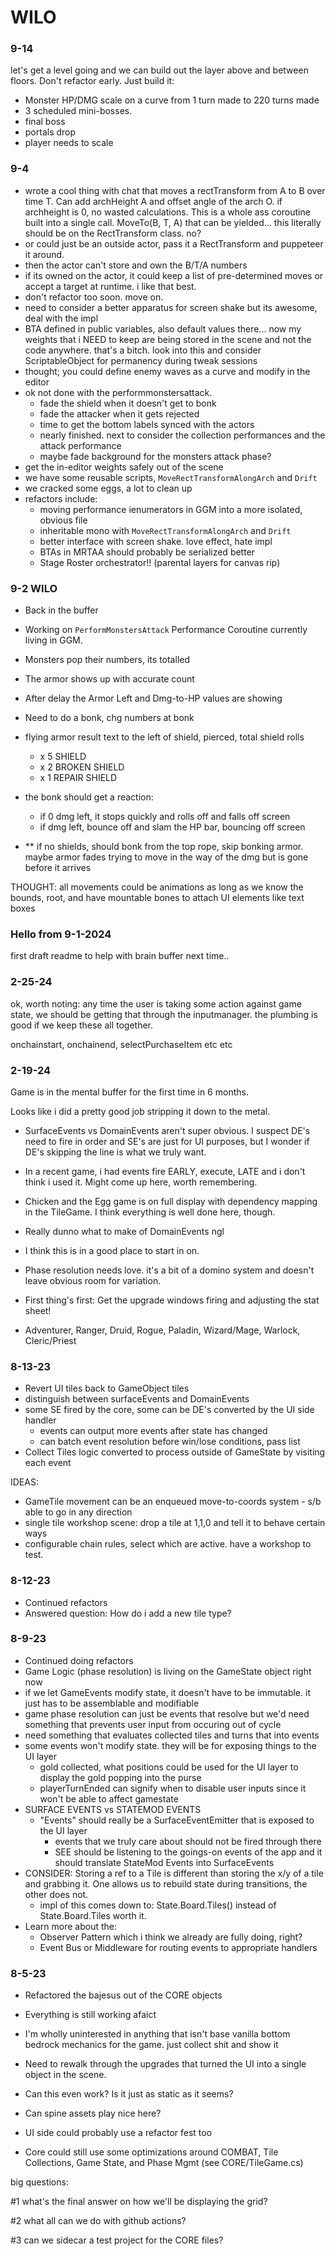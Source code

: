 # WILO

### 9-14
let's get a level going and we can build out the layer above and between floors. Don't refactor early. Just build it:
- Monster HP/DMG scale on a curve from 1 turn made to 220 turns made
- 3 scheduled mini-bosses.
- final boss
- portals drop
- player needs to scale


### 9-4 
- wrote a cool thing with chat that moves a rectTransform from A to B over time T. Can add archHeight A and offset angle of the arch O. if archheight is 0, no wasted calculations. This is a whole ass coroutine built into a single call. MoveTo(B, T, A) that can be yielded... this literally should be on the RectTransform class. no?
- or could just be an outside actor, pass it a RectTransform and puppeteer it around. 
- then the actor can't store and own the B/T/A numbers
- if its owned on the actor, it could keep a list of pre-determined moves or accept a target at runtime. i like that best.
- don't refactor too soon. move on.
- need to consider a better apparatus for screen shake but its awesome, deal with the impl
- BTA defined in public variables, also default values there... now my weights that i NEED to keep are being stored in the scene and not the code anywhere. that's a bitch. look into this and consider ScriptableObject for permanency during tweak sessions
- thought; you could define enemy waves as a curve and modify in the editor
- ok not done with the performmonstersattack.
  - fade the shield when it doesn't get to bonk
  - fade the attacker when it gets rejected
  - time to get the bottom labels synced with the actors
  - nearly finished. next to consider the collection performances and the attack performance
  - maybe fade background for the monsters attack phase?
- get the in-editor weights safely out of the scene
- we have some reusable scripts, `MoveRectTransformAlongArch` and `Drift`
- we cracked some eggs, a lot to clean up
- refactors include:
  - moving performance ienumerators in GGM into a more isolated, obvious file
  - inheritable mono with `MoveRectTransformAlongArch` and `Drift`
  - better interface with screen shake. love effect, hate impl
  - BTAs in MRTAA should probably be serialized better
  - Stage Roster orchestrator!! (parental layers for canvas rip)



### 9-2 WILO
- Back in the buffer
- Working on `PerformMonstersAttack` Performance Coroutine currently living in GGM.
- Monsters pop their numbers, its totalled
- The armor shows up with accurate count
- After delay the Armor Left and Dmg-to-HP values are showing

- Need to do a bonk, chg numbers at bonk
- flying armor result text to the left of shield, pierced, total shield rolls
    - x 5 SHIELD
    - x 2 BROKEN SHIELD
    - x 1 REPAIR SHIELD
- the bonk should get a reaction:
    - if 0 dmg left, it stops quickly and rolls off and falls off screen
    - if dmg left, bounce off and slam the HP bar, bouncing off screen
- ** if no shields, should bonk from the top rope, skip bonking armor. maybe armor fades trying to move in the way of the dmg but is gone before it arrives


THOUGHT: all movements could be animations as long as we know the bounds, root, and have mountable bones to attach UI elements like text boxes


### Hello from 9-1-2024
first draft readme to help with brain buffer next time..


### 2-25-24
ok, worth noting: any time the user is taking some action against game state, we should be
getting that through the inputmanager. the plumbing is good if we keep these all together.

onchainstart, onchainend, selectPurchaseItem etc etc



### 2-19-24
Game is in the mental buffer for the first time in 6 months.

Looks like i did a pretty good job stripping it down to the metal.

- SurfaceEvents vs DomainEvents aren't super obvious. I suspect DE's need to fire in order and SE's are just for UI purposes, but I wonder if DE's skipping the line is what we truly want.

- In a recent game, i had events fire EARLY, execute, LATE and i don't think i used it. Might come up here, worth remembering.

- Chicken and the Egg game is on full display with dependency mapping in the TileGame. I think everything is well done here, though.

- Really dunno what to make of DomainEvents ngl

- I think this is in a good place to start in on.

- Phase resolution needs love. it's a bit of a domino system and doesn't leave obvious room for variation.

- First thing's first: Get the upgrade windows firing and adjusting the stat sheet!


- Adventurer, Ranger, Druid, Rogue, Paladin, Wizard/Mage, Warlock, Cleric/Priest

### 8-13-23
- Revert UI tiles back to GameObject tiles
- distinguish between surfaceEvents and DomainEvents
- some SE fired by the core, some can be DE's converted by the UI side handler
  - events can output more events after state has changed
  - can batch event resolution before win/lose conditions, pass list
- Collect Tiles logic converted to process outside of GameState by visiting each event


IDEAS:
* GameTile movement can be an enqueued move-to-coords system - s/b able to go in any direction
* single tile workshop scene: drop a tile at 1,1,0 and tell it to behave certain ways
* configurable chain rules, select which are active. have a workshop to test.


### 8-12-23
- Continued refactors
- Answered question: How do i add a new tile type?


### 8-9-23
- Continued doing refactors
- Game Logic (phase resolution) is living on the GameState object right now
- if we let GameEvents modify state, it doesn't have to be immutable. it just has to be assemblable and modifiable
- game phase resolution can just be events that resolve but we'd need something that prevents user input from occuring out of cycle
- need something that evaluates collected tiles and turns that into events
- some events won't modify state. they will be for exposing things to the UI layer
  - gold collected, what positions could be used for the UI layer to display the gold popping into the purse
  - playerTurnEnded can signify when to disable user inputs since it won't be able to affect gamestate
- SURFACE EVENTS vs STATEMOD EVENTS
  - "Events" should really be a SurfaceEventEmitter that is exposed to the UI layer
    - events that we truly care about should not be fired through there
    - SEE should be listening to the goings-on events of the app and it should translate StateMod Events into SurfaceEvents
- CONSIDER: Storing a ref to a Tile is different than storing the x/y of a tile and grabbing it. One allows us to rebuild state during transitions, the other does not.
   - impl of this comes down to: State.Board.Tiles() instead of State.Board.Tiles worth it.
- Learn more about the:
    - Observer Pattern which i think we already are fully doing, right?
    - Event Bus or Middleware for routing events to appropriate handlers


### 8-5-23
- Refactored the bajesus out of the CORE objects
- Everything is still working afaict
- I'm wholly uninterested in anything that isn't base vanilla bottom bedrock mechanics for the game. just collect shit and show it


- Need to rewalk through the upgrades that turned the UI into a single object in the scene.
- Can this even work? Is it just as static as it seems?
- Can spine assets play nice here?


- UI side could probably use a refactor fest too

- Core could still use some optimizations around COMBAT, Tile Collections, Game State, and Phase Mgmt (see CORE/TileGame.cs)




big questions:

#1
what's the final answer on how we'll be displaying the grid?


#2
what all can we do with github actions?


#3
can we sidecar a test project for the CORE files?

